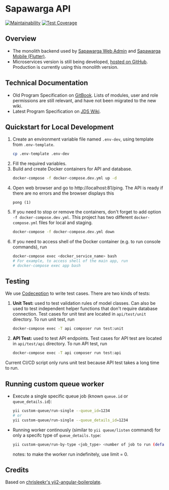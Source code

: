 # Sapawarga API

[![Maintainability](https://api.codeclimate.com/v1/badges/bd503eca20b4d9ddad1e/maintainability)](https://codeclimate.com/github/jabardigitalservice/sapawarga-app/maintainability)
[![Test Coverage](https://api.codeclimate.com/v1/badges/bd503eca20b4d9ddad1e/test_coverage)](https://codeclimate.com/github/jabardigitalservice/sapawarga-app/test_coverage)

## Overview
- The monolith backend used by [Sapawarga Web Admin](https://gitlab.com/jdsteam/sapa-warga/sapawarga-webadmin) and [Sapawarga Mobile (Flutter)](https://gitlab.com/jdsteam/sapa-warga/sapawarga-flutter).
- Microservices version is still being developed, [hosted on GitHub](https://github.com/sapawarga). Production is currently using this monolith version.

## Technical Documentation
- Old Program Specification on [GitBook](https://jabardigitalservice.gitbook.io/sapawarga). Lists of modules, user and role permissions are still relevant, and have not been migrated to the new wiki.
- Latest Program Specification on [JDS Wiki](https://wiki.digitalservice.id/doc/5-backendapi-BKlNpyzk96).

## Quickstart for Local Development
1. Create an environment variable file named `.env-dev`, using template from `.env-template`.
    ```bash
    cp .env-template .env-dev
    ```
2. Fill the required variables.
3. Build and create Docker containers for API and database.
    ```bash
    docker-compose -f docker-compose.dev.yml up -d
    ```
4. Open web browser and go to http://localhost:81/ping. The API is ready if there are no errors and the browser displays this
    ```
    pong (1)
    ```
5. If you need to stop or remove the containers, don't forget to add option `-f docker-compose.dev.yml`. This project has two different `docker-compose.yml` files for local and staging.
    ```bash
    docker-compose -f docker-compose.dev.yml down
    ```
6. If you need to access shell of the Docker container (e.g. to run console commands), run
    ```bash
    docker-compose exec <docker_service_name> bash
    # For example, to access shell of the main app, run
    # docker-compose exec app bash
    ```
## Testing
We use [Codeception](https://codeception.com/for/yii) to write test cases. There are two kinds of tests:
1. **Unit Test:** used to test validation rules of model classes. Can also be used to test independent helper functions that don't require database connection. Test cases for unit test are located in `api/test/unit` directory. To run unit test, run

    ```bash
    docker-compose exec -T api composer run test:unit
    ```

2. **API Test:** used to test API endpoints. Test cases for API test are located in `api/test/api` directory. To run API test, run

    ```bash
    docker-compose exec -T api composer run test:api
    ```

Current CI/CD script only runs unit test because API test takes a long time to run.
## Running custom queue worker
  - Execute a single specific queue job (known `queue.id` or `queue_details.id`):

    ```bash
    yii custom-queue/run-single --queue_id=1234
    # or
    yii custom-queue/run-single --queue_details_id=1234
    ```

  - Running worker continously (similar to `yii queue/listen` command) for only a specifc type of `queue_details.type`:

    ```bash
    yii custom-queue/run-by-type <job_type> <number of job to run (default=1)> <delay in seconds (default=3)>
    ```

    notes: to make the worker run indefinitely, use limit = 0.

## Credits
Based on [chrisleekr's yii2-angular-boilerplate](https://github.com/chrisleekr/yii2-angular-boilerplate).
